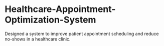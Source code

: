 # Healthcare-Appointment-Optimization-System
 Designed a system to improve patient appointment scheduling and reduce no-shows in a healthcare clinic.
